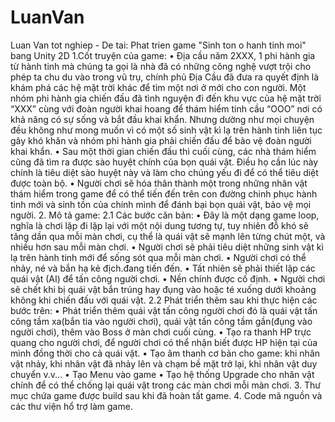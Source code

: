 # LuanVan
Luan Van tot nghiep - De tai: Phat trien game "Sinh ton o hanh tinh moi" bang Unity 2D
    1.Cốt truyện của game:
•	Địa cầu năm 2XXX, 1 phi hành gia từ hành tinh mà chúng ta gọi là nhà đã có những công nghệ vượt trội cho phép ta chu du vào trong vũ trụ, chính phủ Địa Cầu đã đưa ra quyết định là khám phá các hệ mặt trời khác để tìm một nơi ở mới cho con người. Một nhóm phi hành gia chiến đấu đã tình nguyện đi đến khu vực của hệ mặt trời “XXX” cùng với đoàn người khai hoang để thám hiểm tinh cầu “OOO” nơi có khả năng có sự sống và bắt đầu khai khẩn. Nhưng dường như mọi chuyện đều không như mong muốn vì có một số sinh vật kì lạ trên hành tinh liên tục gây khó khăn và nhóm phi hành gia phải chiến đấu để bảo vệ đoàn người khai khẩn.
•	Sau một thời gian chiến đấu thì cuối cùng, các nhà thám hiểm cũng đã tìm ra được sào huyệt chính của bọn quái vật. Điều họ cần lúc này chính là tiêu diệt sào huyệt này và làm cho chúng yếu đi để có thể tiêu diệt được toàn bộ.
•	Người chơi sẽ hóa thân thành một trong những nhân vật thám hiểm trong game để có thể tiến đến trên con đường chinh phục hành tinh mới và sinh tồn của chính mình để đánh bại bọn quái vật, bảo vệ mọi người.
     2. Mô tả game:
	2.1 Các bước căn bản:
•	Đây là một dạng game loop, nghĩa là chơi lặp đi lặp lại với một nội dung tương tự, tuy nhiên đỗ khó sẽ tăng dần qua mỗi màn chơi, cụ thể là quái vật sẽ mạnh lên từng chút một, và nhiều hơn sau mỗi màn chơi.
•	Người chơi sẽ phải tiêu diệt những sinh vật kì lạ trên hành tinh mới để sống sót qua mỗi màn chơi.
•	Người chơi có thể nhảy, né và bắn hạ kẻ địch.đang tiến đến.
•	Tất nhiên sẽ phải thiết lập các quái vật (AI) để tấn công người chơi.
•	Nền chính được cố định.
•	Người chơi sẽ chết khi bị quái vật bắn trúng hay đụng vào hoặc té xuống dưới khoảng không khi chiến đấu với quái vật.
  2.2 Phát triển thêm sau khi thực hiện các bước trên:
•	Phát triển thêm quái vật tấn công người chơi đó là quái vật tấn công tầm xa(bắn tia vào người chơi), quái vật tấn công tầm gần(đụng vào người chơi), thêm vào Boss ở màn chơi cuối cùng.
•	Tạo ra thanh HP trực quang cho người chơi, để người chơi có thể nhận biết được HP hiện tại của mình đồng thời cho cả quái vật.
•	Tạo âm thanh cơ bản cho game: khi nhân vật nhảy, khi nhân vật đã nhảy lên và chạm bề mặt trở lại, khi nhân vật duy chuyển v.v...
•	Tạo Menu vào game
•	Tạo hệ thống Upgrade cho nhân vật chính để có thể chống lại quái vật trong các màn chơi mỗi màn chơi.
     3. Thư mục chứa game được build sau khi đã hoàn tất game.
     4. Code mã nguồn và các thư viện hổ trợ làm game.
